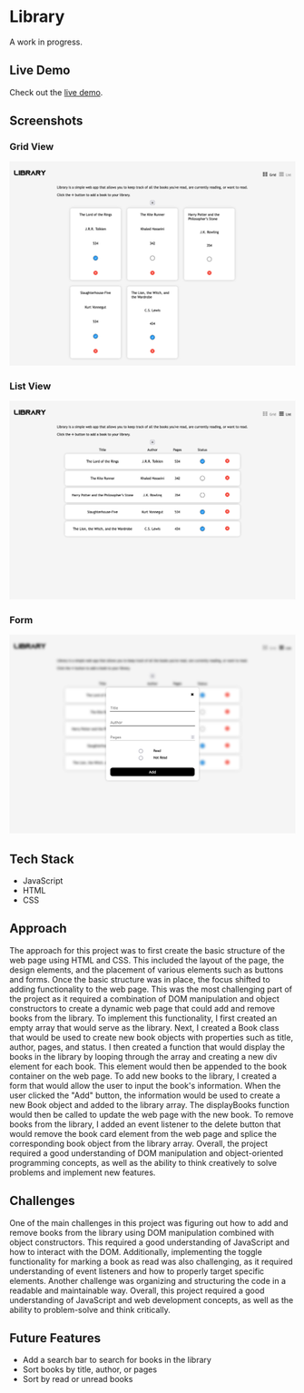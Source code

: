 # Library

A work in progress.

## Live Demo

Check out the [live demo](https://mosmn.github.io/Library/).

## Screenshots

### Grid View

![Screenshot](imgs/s1.png)

### List View

![Screenshot](imgs/s2.png)

### Form

![Screenshot](imgs/s3.png)

## Tech Stack

- JavaScript
- HTML
- CSS

## Approach

The approach for this project was to first create the basic structure of the web page using HTML and CSS. This included the layout of the page, the design elements, and the placement of various elements such as buttons and forms. Once the basic structure was in place, the focus shifted to adding functionality to the web page. This was the most challenging part of the project as it required a combination of DOM manipulation and object constructors to create a dynamic web page that could add and remove books from the library. To implement this functionality, I first created an empty array that would serve as the library. Next, I created a Book class that would be used to create new book objects with properties such as title, author, pages, and status. I then created a function that would display the books in the library by looping through the array and creating a new div element for each book. This element would then be appended to the book container on the web page. To add new books to the library, I created a form that would allow the user to input the book's information. When the user clicked the "Add" button, the information would be used to create a new Book object and added to the library array. The displayBooks function would then be called to update the web page with the new book. To remove books from the library, I added an event listener to the delete button that would remove the book card element from the web page and splice the corresponding book object from the library array. Overall, the project required a good understanding of DOM manipulation and object-oriented programming concepts, as well as the ability to think creatively to solve problems and implement new features.

## Challenges

One of the main challenges in this project was figuring out how to add and remove books from the library using DOM manipulation combined with object constructors. This required a good understanding of JavaScript and how to interact with the DOM. Additionally, implementing the toggle functionality for marking a book as read was also challenging, as it required understanding of event listeners and how to properly target specific elements. Another challenge was organizing and structuring the code in a readable and maintainable way. Overall, this project required a good understanding of JavaScript and web development concepts, as well as the ability to problem-solve and think critically.

## Future Features

- Add a search bar to search for books in the library
- Sort books by title, author, or pages
- Sort by read or unread books
